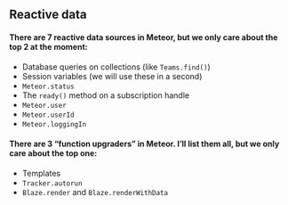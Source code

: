 ## Reactive data

#### There are 7 reactive data sources in Meteor, but we only care about the top 2 at the moment:

* Database queries on collections (like `Teams.find()`)
* Session variables (we will use these in a second)
* `Meteor.status`
* The `ready()` method on a subscription handle
* `Meteor.user`
* `Meteor.userId`
* `Meteor.loggingIn`

#### There are 3 “function upgraders” in Meteor. I’ll list them all, but we only care about the top one:

* Templates
* `Tracker.autorun`
* `Blaze.render` and `Blaze.renderWithData`
